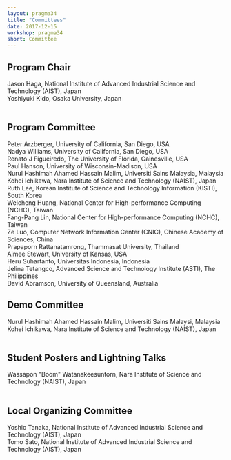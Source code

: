 ```yaml
---
layout: pragma34
title: "Committees"
date: 2017-12-15
workshop: pragma34
short: Committee
---
```


## Program Chair
Jason Haga, National Institute of Advanced Industrial Science and Technology (AIST), Japan<br>
Yoshiyuki Kido, Osaka University, Japan<br>
<br>

## Program Committee
Peter Arzberger, University of California, San Diego, USA<br>
Nadya Williams, University of California, San Diego, USA<br>
Renato J Figueiredo, The University of Florida, Gainesville, USA<br>
Paul Hanson, University of Wisconsin-Madison, USA<br>
Nurul Hashimah Ahamed Hassain Malim, Universiti Sains Malaysia, Malaysia<br>
Kohei Ichikawa, Nara Institute of Science and Technology (NAIST), Japan<br>
Ruth Lee, Korean Institute of Science and Technology Information (KISTI), South Korea <br>
Weicheng Huang, National Center for High-performance Computing (NCHC), Taiwan<br>
Fang-Pang Lin, National Center for High-performance Computing (NCHC), Taiwan <br>
Ze Luo, Computer Network Information Center (CNIC), Chinese Academy of Sciences, China <br>
Prapaporn Rattanatamrong, Thammasat University, Thailand <br>
Aimee Stewart, University of Kansas, USA <br>
Heru Suhartanto, Universitas Indonesia, Indonesia <br>
Jelina Tetangco, Advanced Science and Technology Institute (ASTI), The Philippines <br>
David Abramson, University of Queensland, Australia
<br>

## Demo Committee
Nurul Hashimah Ahamed Hassain Malim, Universiti Sains Malaysi, Malaysia<br>
Kohei Ichikawa, Nara Institute of Science and Technology (NAIST), Japan<br>
<br>

## Student Posters and Lightning Talks
Wassapon "Boom" Watanakeesuntorn, Nara Institute of Science and Technology (NAIST), Japan<br>
<br>

## Local Organizing Committee
Yoshio Tanaka, National Institute of Advanced Industrial Science and Technology (AIST), Japan<br>
Tomo Sato, National Institute of Advanced Industrial Science and Technology (AIST), Japan<br>

